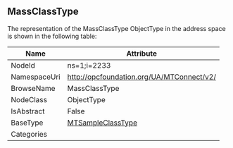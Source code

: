 <!-- objecttype -->
## MassClassType
  
<!-- end of text -->
The representation of the MassClassType ObjectType in the address space is shown in the following table:  

|Name|Attribute|
|---|---|
|NodeId|ns=1;i=2233|
|NamespaceUri|http://opcfoundation.org/UA/MTConnect/v2/|
|BrowseName|MassClassType|
|NodeClass|ObjectType|
|IsAbstract|False|
|BaseType|[MTSampleClassType](../../ObjectTypes/MTSampleClassType/readme.md)|
|Categories||

